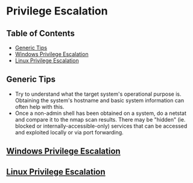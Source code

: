# Privilege Escalation

## Table of Contents
* [Generic Tips](#generic-tips)
* [Windows Privilege Escalation](#windows-privilege-escalation)
* [Linux Privilege Escalation](#linux-privilege-escalation)


## Generic Tips
* Try to understand what the target system's operational purpose is. Obtaining the system's hostname and basic system information can often help with this.
* Once a non-admin shell has been obtained on a system, do a netstat and compare it to the nmap scan results. There may be "hidden" (ie. blocked or internally-accessible-only) services that can be accessed and exploited locally or via port forwarding.


## [Windows Privilege Escalation](Windows&#32;Privilege&#32;Escalation)


## [Linux Privilege Escalation](Linux&#32;Privilege&#32;Escalation)

